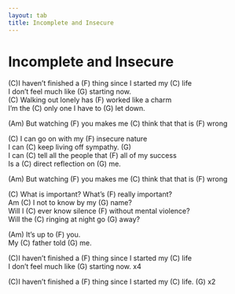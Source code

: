 ```yaml
---
layout: tab
title: Incomplete and Insecure
---
```

# Incomplete and Insecure

(C)I haven’t finished a (F) thing since I started my (C) life  
I don’t feel much like (G) starting now.  
(C) Walking out lonely has (F) worked like a charm  
I’m the (C) only one I have to (G) let down.  
  
(Am) But watching (F) you makes me (C) think that that is (F) wrong  
  
(C) I can go on with my (F) insecure nature  
I can (C) keep living off sympathy. (G)  
I can (C) tell all the people that (F) all of my success  
Is a (C) direct reflection on (G) me.  
  
(Am) But watching (F) you makes me (C) think that that is (F) wrong  
  
(C) What is important? What’s (F) really important?  
Am (C) I not to know by my (G) name?  
Will I (C) ever know silence (F) without mental violence?  
Will the (C) ringing at night go (G) away?  
  
(Am) It’s up to (F) you.  
My (C) father told (G) me.  
  
(C)I haven’t finished a (F) thing since I started my (C) life  
I don’t feel much like (G) starting now. x4  
  
(C)I haven’t finished a (F) thing since I started my (C) life. (G) x2
